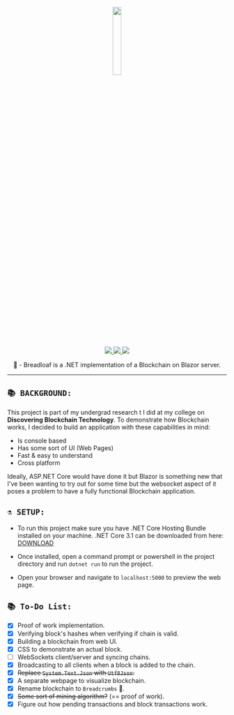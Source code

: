 <p align="center">
	<img src="https://i.imgur.com/4XONqbe.png" width="20%"/>
	</br>
	<a href="https://discord.gg/ZJaVXK8">
		<img src="https://img.shields.io/badge/Discord-Support-%237289DA.svg?logo=discord&style=for-the-badge&logoWidth=20&labelColor=0d0d0d" />
	</a>
  	<a href="http://buymeacoff.ee/Yucked">
		<img src="https://img.shields.io/badge/Buy%20Me%20A-Coffee-%23FF813F.svg?logo=buy-me-a-coffee&style=for-the-badge&logoWidth=20&labelColor=0d0d0d" />
	</a>
  	<a href="https://dev.azure.com/Yucked/Builds/_build?definitionId=5">
		<img src="https://img.shields.io/azure-devops/build/yucked/24313938-90f7-4803-a2c4-3f5493129c43/5?color=%23CB2E6D&label=Build%20Status&logo=azure-pipelines&logoColor=%232560E0&style=for-the-badge&labelColor=131313&logoWidth=20" />
	</a>
	<p align="center">
	     🍞 - Breadloaf is a .NET implementation of a Blockchain on Blazor server.
  </p>
</p>

---

## `📚 BACKGROUND:`
This project is part of my undergrad research t I did at my college on **Discovering Blockchain Technology**. To demonstrate how Blockchain works, I decided to build an application with these capabilities in mind:

- Is console based
- Has some sort of UI (Web Pages)
- Fast & easy to understand
- Cross platform

Ideally, ASP.NET Core would have done it but Blazor is something new that I've been wanting to try out for some time but the websocket aspect of it poses a problem to have a fully functional Blockchain application.

## `⚗️ SETUP:`
- To run this project make sure you have .NET Core Hosting Bundle installed on your machine. 
.NET Core 3.1 can be downloaded from here: [DOWNLOAD](https://dotnet.microsoft.com/download/dotnet-core/3.1)

- Once installed, open a command prompt or powershell in the project directory and run `dotnet run` to run the project.

- Open your browser and navigate to `localhost:5000` to preview the web page.

## `📚 To-Do List:`
- [x] Proof of work implementation.
- [x] Verifying block's hashes when verifying if chain is valid.
- [x] Building a blockchain from web UI.
- [x] CSS to demonstrate an actual block.
- [ ] WebSockets client/server and syncing chains.
- [x] Broadcasting to all clients when a block is added to the chain.
- [x] ~~Replace `System.Text.Json` with `Utf8Json`.~~
- [x] A separate webpage to visualize blockchain.
- [x] Rename blockchain to `Breadcrumbs` 🍞.
- [x] ~~Some sort of mining algorithm?~~ (== proof of work).
- [x] Figure out how pending transactions and block transactions work.
